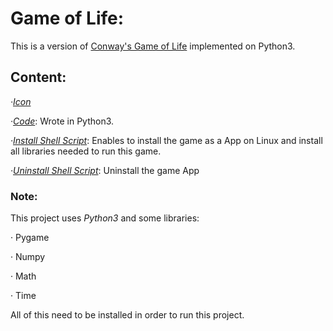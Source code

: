 # Game of Life:

This is a version of [Conway's Game of Life](https://en.wikipedia.org/wiki/Conway%27s_Game_of_Life) implemented on Python3.


## Content:
*·[Icon](https://github.com/Jkutkut/PY-GameOfLife/blob/master/gameOfLife.png)*

*·[Code](https://github.com/Jkutkut/PY-GameOfLife/blob/master/gameOfLife.py)*: Wrote in Python3.

*·[Install Shell Script](https://github.com/Jkutkut/PY-GameOfLife/blob/master/install.sh)*: Enables to install the game as a App on Linux and install all libraries needed to run this game.

*·[Uninstall Shell Script](https://github.com/Jkutkut/PY-GameOfLife/blob/master/uninstall.sh)*: Uninstall the game App 


### Note:

This project uses *Python3* and some libraries:

· Pygame

· Numpy

· Math

· Time

All of this need to be installed in order to run this project.